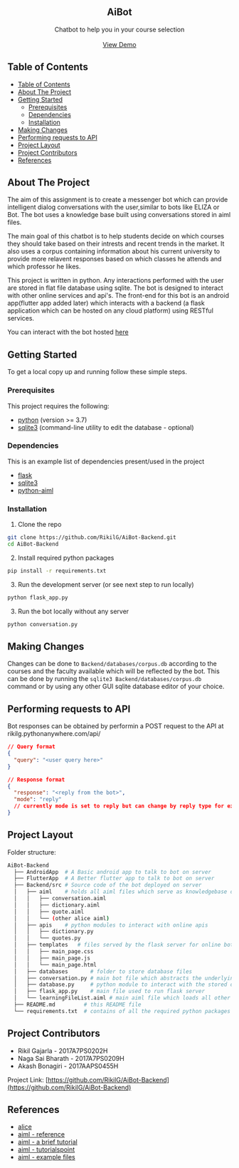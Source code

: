 <!--
*** To avoid retyping too much info. Do a search and replace for the following:
*** RikilG, AiBot-Backend, twitter_handle, email
-->

<!-- PROJECT LOGO -->
<br />
<p align="center">
  <!-- <a href="https://github.com/RikilG/AiBot-Backend">
    <img src="images/logo.png" alt="Logo" width="80" height="80">
  </a> -->

  <h2 align="center">AiBot</h2>

  <p align="center">
    Chatbot to help you in your course selection
    <br />
    <br />
    <a href="https://rikilg.pythonanywhere.com/">View Demo</a>
  </p>
</p>


## Table of Contents

- [Table of Contents](#table-of-contents)
- [About The Project](#about-the-project)
- [Getting Started](#getting-started)
  - [Prerequisites](#prerequisites)
  - [Dependencies](#dependencies)
  - [Installation](#installation)
- [Making Changes](#making-changes)
- [Performing requests to API](#performing-requests-to-api)
- [Project Layout](#project-layout)
- [Project Contributors](#project-contributors)
- [References](#references)


## About The Project

The aim of this assignment is to create a messenger bot which can provide intelligent dialog 
conversations with the user,similar to bots like ELIZA or Bot. The bot uses a knowledge base 
built using conversations stored in aiml files.

The main goal of this chatbot is to help students decide on which courses they should take based 
on their intrests and recent trends in the market. It also uses a corpus containing information 
about his current university to provide more relavent responses based on which classes he attends 
and which professor he likes.

This project is written in python. Any interactions performed with the user are stored in flat 
file database using sqlite. The bot is designed to interact with other online services and api's.
The front-end for this bot is an android app(flutter app added later) which interacts with a 
backend (a flask application which can be hosted on any cloud platform) using RESTful services.

You can interact with the bot hosted [here](https://rikilg.pythonanywhere.com)


## Getting Started

To get a local copy up and running follow these simple steps.

### Prerequisites

This project requires the following:
 - [python](https://www.python.org/) (version >= 3.7)
 - [sqlite3](https://www.sqlite.org/) (command-line utility to edit the database - optional)

### Dependencies

This is an example list of dependencies present/used in the project
 - [flask](https://palletsprojects.com/p/flask/)
 - [sqlite3](https://docs.python.org/3/library/sqlite3.html)
 - [python-aiml](https://pypi.org/project/python-aiml/)

### Installation
 
1. Clone the repo
```sh
git clone https://github.com/RikilG/AiBot-Backend.git
cd AiBot-Backend
```
2. Install required python packages
```sh
pip install -r requirements.txt
```
3. Run the development server (or see next step to run locally)
```sh
python flask_app.py
```
3. Run the bot locally without any server
```sh
python conversation.py 
```

## Making Changes

Changes can be done to `Backend/databases/corpus.db` according to the courses 
and the faculty available which will be reflected by the bot. This can be done 
by running the `sqlite3 Backend/databases/corpus.db` command or by using any other GUI 
sqlite database editor of your choice.


## Performing requests to API

Bot responses can be obtained by performin a POST request to the API at 
rikilg.pythonanywhere.com/api/
```json
// Query format
{
  "query": "<user query here>"
}
```

```json
// Response format
{
  "response": "<reply from the bot>",
  "mode": "reply" 
  // currently mode is set to reply but can change by reply type for example audio or video by improving the bot in future.
}
```


## Project Layout

Folder structure:
```sh
AiBot-Backend
  ├── AndroidApp  # A Basic android app to talk to bot on server
  ├── FlutterApp  # A Better flutter app to talk to bot on server
  ├── Backend/src # Source code of the bot deployed on server
  │   ├── aiml    # holds all aiml files which serve as knowledgebase of the bot
  │   │   ├── conversation.aiml
  │   │   ├── dictionary.aiml
  │   │   ├── quote.aiml
  │   │   └── (other alice aiml)
  │   ├── apis    # python modules to interact with online apis
  │   │   ├── dictionary.py
  │   │   └── quotes.py
  │   ├── templates   # files served by the flask server for online bot access
  │   │   ├── main_page.css
  │   │   ├── main_page.js
  │   │   └── main_page.html
  │   ├── databases       # folder to store database files 
  │   ├── conversation.py # main bot file which abstracts the underlying aiml interaction
  │   ├── database.py     # python module to interact with the stored database
  │   ├── flask_app.py    # main file used to run flask server
  │   └── learningFileList.aiml # main aiml file which loads all other aiml files
  ├── README.md         # this README file
  └── requirements.txt  # contains of all the required python packages
```


## Project Contributors

 - Rikil Gajarla - 2017A7PS0202H
 - Naga Sai Bharath - 2017A7PS0209H
 - Akash Bonagiri - 2017AAPS0455H

Project Link: [https://github.com/RikilG/AiBot-Backend](https://github.com/RikilG/AiBot-Backend)


## References

 - [alice](https://github.com/mz026/aiml-en-us-foundation-alice.v1-0)
 - [aiml - reference](http://callmom.pandorabots.com/static/reference/)
 - [aiml - a brief tutorial](https://arxiv.org/abs/1307.3091)
 - [aiml - tutorialspoint](https://www.tutorialspoint.com/aiml/aiml_introduction.htm)
 - [aiml - example files](https://github.com/pandorabots/Free-AIML)
